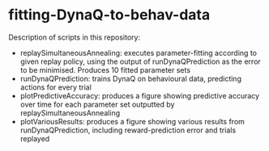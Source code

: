 # fitting-DynaQ-to-behav-data

Description of scripts in this repository:
  - replaySimultaneousAnnealing: executes parameter-fitting according to given replay policy, using the output of runDynaQPrediction as       the error to be minimised.  Produces 10 fitted parameter sets
  - runDynaQPrediction: trains DynaQ on behavioural data, predicting actions for every trial
  - plotPredictiveAccuracy: produces a figure showing predictive accuracy over time for each parameter set outputted by                       replaySimultaneousAnnealing
  - plotVariousResults: produces a figure showing various results from runDynaQPrediction, including reward-prediction error and trials       replayed
